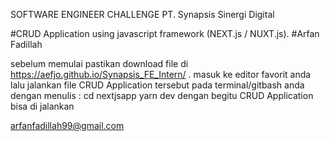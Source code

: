SOFTWARE ENGINEER CHALLENGE
PT. Synapsis Sinergi Digital

#CRUD Application using javascript framework (NEXT.js / NUXT.js).
#Arfan Fadillah

sebelum memulai pastikan download file di https://aefjo.github.io/Synapsis_FE_Intern/ .
masuk ke editor favorit anda lalu jalankan file CRUD Application tersebut pada terminal/gitbash anda 
dengan menulis : 
  cd nextjsapp
  yarn dev
dengan begitu CRUD Application bisa di jalankan

arfanfadillah99@gmail.com
